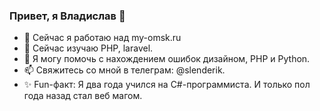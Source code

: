 ### Привет, я Владислав 👋

- 🔭 Сейчас я работаю над my-omsk.ru
- 🌱 Сейчас изучаю PHP, laravel.
- 🤔 Я могу помочь с нахождением ошибок дизайном, PHP и Python.
- 📫 Свяжитесь со мной в телеграм: @slenderik.
- ✨ Fun-факт: Я два года учился на C#-программиста. И только пол года назад стал веб магом.
